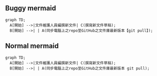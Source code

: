 ## Buggy mermaid

```mermaid
graph TD;
  A[開始] -->|文件維護人員編撰新文件| C(撰寫新文件草稿);
  B[開始] -->| | A(同步電腦上之repo至GitHub之文件庫最新版本【git pull】);
```

## Normal mermaid

```mermaid
graph TD;
  A[開始] -->|文件維護人員編撰新文件| C(撰寫新文件草稿);
  B[開始] -->| | A(同步電腦上之repo至GitHub之文件庫最新版本 git pull);
```
